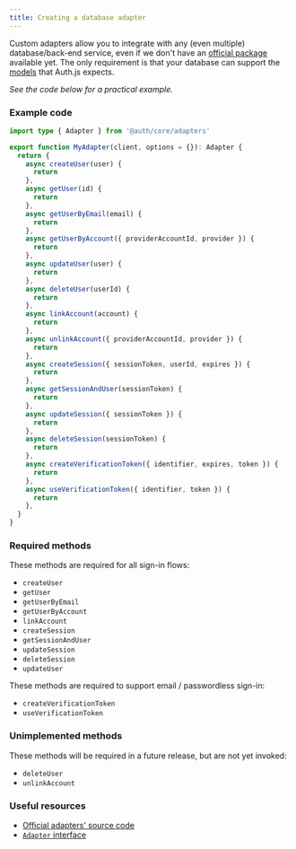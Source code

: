 ```yaml
---
title: Creating a database adapter
---
```


Custom adapters allow you to integrate with any (even multiple) database/back-end service, even if we don't have an [official package](https://github.com/nextauthjs/next-auth/tree/main/packages) available yet. The only requirement is that your database can support the [models](/reference/adapters#models) that Auth.js expects.

_See the code below for a practical example._

### Example code

```ts
import type { Adapter } from '@auth/core/adapters'

export function MyAdapter(client, options = {}): Adapter {
  return {
    async createUser(user) {
      return
    },
    async getUser(id) {
      return
    },
    async getUserByEmail(email) {
      return
    },
    async getUserByAccount({ providerAccountId, provider }) {
      return
    },
    async updateUser(user) {
      return
    },
    async deleteUser(userId) {
      return
    },
    async linkAccount(account) {
      return
    },
    async unlinkAccount({ providerAccountId, provider }) {
      return
    },
    async createSession({ sessionToken, userId, expires }) {
      return
    },
    async getSessionAndUser(sessionToken) {
      return
    },
    async updateSession({ sessionToken }) {
      return
    },
    async deleteSession(sessionToken) {
      return
    },
    async createVerificationToken({ identifier, expires, token }) {
      return
    },
    async useVerificationToken({ identifier, token }) {
      return
    },
  }
}
```

### Required methods

These methods are required for all sign-in flows:

- `createUser`
- `getUser`
- `getUserByEmail`
- `getUserByAccount`
- `linkAccount`
- `createSession`
- `getSessionAndUser`
- `updateSession`
- `deleteSession`
- `updateUser`

These methods are required to support email / passwordless sign-in:

- `createVerificationToken`
- `useVerificationToken`

### Unimplemented methods

These methods will be required in a future release, but are not yet invoked:

- `deleteUser`
- `unlinkAccount`

### Useful resources

- [Official adapters' source code](https://github.com/nextauthjs/next-auth/tree/main/packages)
- [`Adapter` interface](/reference/core/adapters#adapter)